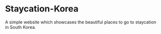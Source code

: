 # Staycation-Korea
A simple website which showcases the beautiful places to go to staycation in South Korea.

